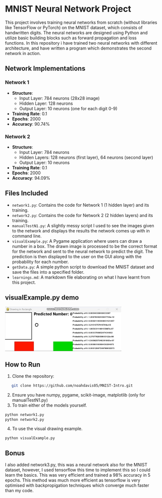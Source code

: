 # MNIST Neural Network Project

This project involves training neural networks from scratch (without libraries like TensorFlow or PyTorch) on the MNIST dataset, which consists of handwritten digits. The neural networks are designed using Python and utilize basic building blocks such as forward propagation and loss functions. In this repository i have trained two neural networks with different architecture, and have written a program which demonstrates the second network in action.

## Network Implementations

### Network 1
- **Structure**: 
  - Input Layer: 784 neurons (28x28 image)
  - Hidden Layer: 128 neurons
  - Output Layer: 10 neurons (one for each digit 0-9)
- **Training Rate**: 0.1
- **Epochs**: 2000
- **Accuracy**: 90.74%

### Network 2
- **Structure**:
  - Input Layer: 784 neurons
  - Hidden Layers: 128 neurons (first layer), 64 neurons (second layer)
  - Output Layer: 10 neurons
- **Training Rate**: 0.1
- **Epochs**: 2000
- **Accuracy**: 94.09%

## Files Included

- `network1.py`: Contains the code for Network 1 (1 hidden layer) and its training.
- `network2.py`: Contains the code for Network 2 (2 hidden layers) and its training.
- `manualTestN1.py`: A slightly messy script I used to see the images given to the network and displays the results the network comes up with in command line.
- `visualExample.py`: A Pygame application where users can draw a number in a box. The drawn image is processed to be the correct format for the network and sent to the neural network to predict the digit. The prediction is then displayed to the user on the GUI along with the probability for each number.
- `getData.py`: A simple python script to download the MNIST dataset and save the files into a specified folder.
- `learnings.md`: A markdown file elaborating on what I have learnt from this project.

## visualExample.py demo
![A clip showing visualExample.py in action](extra/choice.gif)

## How to Run

1. Clone the repository:
 ```bash
    git clone https://github.com/noahdavis05/MNIST-Intro.git
 ```
2. Ensure you have numpy, pygame, scikit-image, matplotlib (only for manualTestN1.py)
3. To train either of the models yourself.
```
python network1.py
python network2.py
```
4. To use the visual drawing example.
```
python visualExample.py
```

## Bonus
I also added network3.py, this was a neural network also for the MNIST dataset, however, I used tensorflow this time to implement this so I could learn the basics. This was very efficient and trained a 98% accuracy in 5 epochs. This method was much more efficient as tensorflow is very optimised with backpropigation techniques which converge much faster than my code.
   
